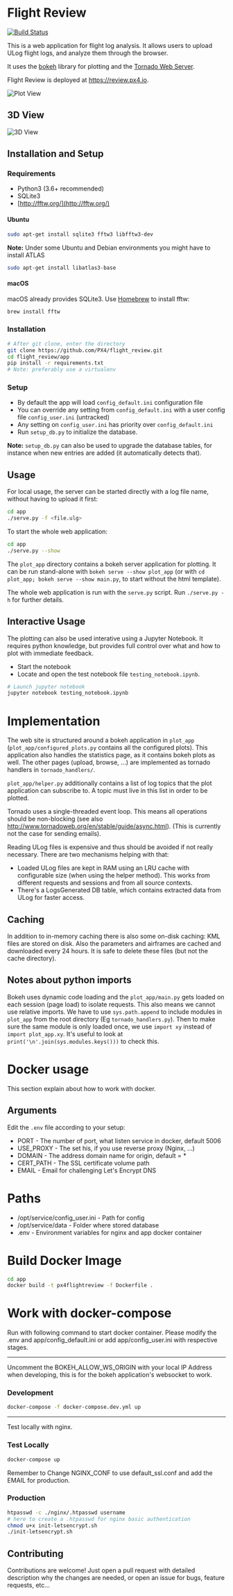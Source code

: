 # Flight Review

[![Build Status](https://travis-ci.org/PX4/flight_review.svg?branch=master)](https://travis-ci.org/PX4/flight_review)

This is a web application for flight log analysis. It allows users to upload
ULog flight logs, and analyze them through the browser.

It uses the [bokeh](http://bokeh.pydata.org) library for plotting and the
[Tornado Web Server](http://www.tornadoweb.org).

Flight Review is deployed at https://review.px4.io.

![Plot View](screenshots/plot_view.png)

## 3D View
![3D View](screenshots/3d_view.gif)


## Installation and Setup

### Requirements

- Python3 (3.6+ recommended)
- SQLite3
- [http://fftw.org/](http://fftw.org/)

#### Ubuntu

```bash
sudo apt-get install sqlite3 fftw3 libfftw3-dev
```

**Note:** Under some Ubuntu and Debian environments you might have to
install ATLAS

```bash
sudo apt-get install libatlas3-base
```

#### macOS

macOS already provides SQLite3.
Use [Homebrew](https://brew.sh) to install fftw:

```bash
brew install fftw
```

### Installation

```bash
# After git clone, enter the directory
git clone https://github.com/PX4/flight_review.git
cd flight_review/app
pip install -r requirements.txt
# Note: preferably use a virtualenv
```

### Setup

- By default the app will load `config_default.ini` configuration file
- You can override any setting from `config_default.ini` with a user config file
  `config_user.ini` (untracked)
- Any setting on `config_user.ini` has priority over
  `config_default.ini`
- Run `setup_db.py` to initialize the database.

**Note:** `setup_db.py` can also be used to upgrade the database tables, for
  instance when new entries are added (it automatically detects that).

## Usage

For local usage, the server can be started directly with a log file name,
without having to upload it first:

```bash
cd app
./serve.py -f <file.ulg>
```

To start the whole web application:
```bash
cd app
./serve.py --show
```

The `plot_app` directory contains a bokeh server application for plotting. It
can be run stand-alone with `bokeh serve --show plot_app` (or with `cd plot_app;
bokeh serve --show main.py`, to start without the html template).

The whole web application is run with the `serve.py` script. Run `./serve.py -h`
for further details.

## Interactive Usage
The plotting can also be used interative using a Jupyter Notebook. It
requires python knowledge, but provides full control over what and how to plot
with immediate feedback.

- Start the notebook
- Locate and open the test notebook file `testing_notebook.ipynb`.

```bash
# Launch jupyter notebook
jupyter notebook testing_notebook.ipynb
```

# Implementation
The web site is structured around a bokeh application in `plot_app`
(`plot_app/configured_plots.py` contains all the configured plots). This
application also handles the statistics page, as it contains bokeh plots as
well. The other pages (upload, browse, ...) are implemented as tornado handlers
in `tornado_handlers/`.

`plot_app/helper.py` additionally contains a list of log topics that the plot
application can subscribe to. A topic must live in this list in order to be
plotted.

Tornado uses a single-threaded event loop. This means all operations should be
non-blocking (see also http://www.tornadoweb.org/en/stable/guide/async.html).
(This is currently not the case for sending emails).

Reading ULog files is expensive and thus should be avoided if not really
necessary. There are two mechanisms helping with that:
- Loaded ULog files are kept in RAM using an LRU cache with configurable size
  (when using the helper method). This works from different requests and
  sessions and from all source contexts.
- There's a LogsGenerated DB table, which contains extracted data from ULog
  for faster access.

## Caching
In addition to in-memory caching there is also some on-disk caching: KML files
are stored on disk. Also the parameters and airframes are cached and downloaded
every 24 hours. It is safe to delete these files (but not the cache directory).

## Notes about python imports
Bokeh uses dynamic code loading and the `plot_app/main.py` gets loaded on each
session (page load) to isolate requests. This also means we cannot use relative
imports. We have to use `sys.path.append` to include modules in `plot_app` from
the root directory (Eg `tornado_handlers.py`). Then to make sure the same module
is only loaded once, we use `import xy` instead of `import plot_app.xy`.
It's useful to look at `print('\n'.join(sys.modules.keys()))` to check this.

# Docker usage

This section explain about how to work with docker.

## Arguments

Edit the `.env` file according to your setup:

- PORT - The number of port, what listen service in docker, default 5006
- USE_PROXY - The set his, if you use reverse proxy (Nginx, ...)
- DOMAIN - The address domain name for origin, default = *
- CERT_PATH - The SSL certificate volume path
- EMAIL - Email for challenging Let's Encrypt DNS

# Paths

- /opt/service/config_user.ini - Path for config
- /opt/service/data - Folder where stored database
- .env - Environment variables for nginx and app docker container

# Build Docker Image

```bash
cd app
docker build -t px4flightreview -f Dockerfile .
```

# Work with docker-compose 
Run with following command to start docker container.
Please modify the .env and app/config_default.ini or add app/config_user.ini with respective stages.

***

Uncomment the BOKEH_ALLOW_WS_ORIGIN with your local IP Address when developing, this is for the bokeh application's websocket to work.
### Development
```bash
docker-compose -f docker-compose.dev.yml up
```
***
Test locally with nginx.

### Test Locally
```bash
docker-compose up
```

Remember to Change NGINX_CONF to use default_ssl.conf and add the EMAIL for production.

### Production
```bash
htpasswd -c ./nginx/.htpasswd username
# here to create a .htpasswd for nginx basic authentication
chmod u+x init-letsencrypt.sh
./init-letsencrypt.sh
```


## Contributing
Contributions are welcome! Just open a pull request with detailed description
why the changes are needed, or open an issue for bugs, feature requests, etc...
